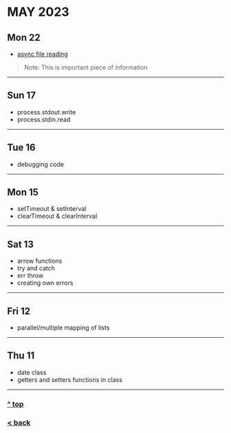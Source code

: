 # MAY 2023

## Mon 22

- [async file reading](https://nodejs.org/docs/latest-v20.x/api/fs.html#fsreadfilepath-options-callback)
>Note: This is important piece of information

---

## Sun 17

  - process.stdout.write
  - process.stdin.read

---

## Tue 16

- debugging code

---

## Mon 15

- setTimeout & setInterval
- clearTimeout & clearInterval

---

## Sat 13

- arrow functions
- try and catch
- err throw
- creating own errors

---

## Fri 12

- parallel/multiple mapping of lists

---

## Thu 11

- date class
- getters and setters functions in class

---

### [^ top](#may-2023)

### [< back](../index.md)
